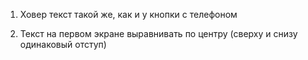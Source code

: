 1. Ховер текст такой же, как и у кнопки с телефоном

2. Текст на первом экране выравнивать по центру (сверху и снизу одинаковый отступ)